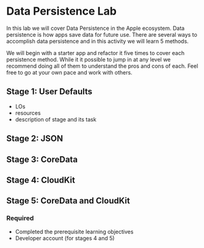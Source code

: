 # Data Persistence Lab

In this lab we will cover Data Persistence in the Apple ecosystem. Data persistence is how apps save data for future use. There are several ways to accomplish data persistence and in this activity we will learn 5 methods. 

We will begin with a starter app and refactor it five times to cover each persistence method. While it it possible to jump in at any level we recommend doing all of them to understand the pros and cons of each. Feel free to go at your own pace and work with others.

## Stage 1: User Defaults
- LOs
- resources
- description of stage and its task

## Stage 2: JSON

## Stage 3: CoreData

## Stage 4: CloudKit

## Stage 5: CoreData and CloudKit


### Required
- Completed the prerequisite learning objectives
- Developer account (for stages 4 and 5)
